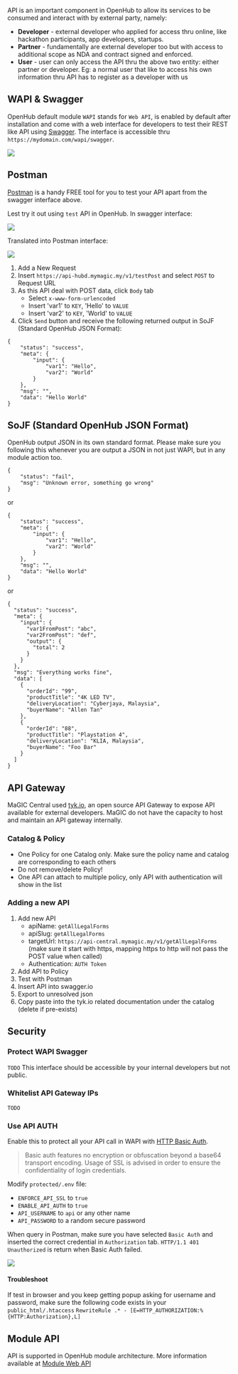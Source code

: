 API is an important component in OpenHub to allow its services to be consumed and interact with by external party, namely:

  * **Developer** - external developer who applied for access thru online, like hackathon participants, app developers, startups.
  * **Partner** - fundamentally are external developer too but with access to additional scope as NDA and contract signed and enforced.
  * **User** - user can only access the API thru the above two entity: either partner or developer. Eg: a normal user that like to access his own information thru API has to register as a developer with us

## WAPI & Swagger
OpenHub default module `WAPI` stands for `Web API`, is enabled by default after installation and come with a web interface for developers to test their REST like API using [Swagger](https://swagger.io/). The interface is accessible thru `https://mydomain.com/wapi/swagger`.

![](https://user-images.githubusercontent.com/5336690/81764067-3f708280-9503-11ea-97cd-c095c00130aa.png)

## Postman
[Postman](https://www.postman.com/) is a handy FREE tool for you to test your API apart from the swagger interface above. 

Lest try it out using `test` API in OpenHub. In swagger interface:

![](https://user-images.githubusercontent.com/5336690/81627939-dd941800-9431-11ea-8240-0cb613acb1a7.png)

Translated into Postman interface:

![](https://user-images.githubusercontent.com/5336690/81627698-58a8fe80-9431-11ea-8922-b82dabc0a54c.png)

1. Add a New Request
2. Insert `https://api-hubd.mymagic.my/v1/testPost` and select `POST` to Request URL
3. As this API deal with POST data, click `Body` tab
    - Select `x-www-form-urlencoded`
    - Insert 'var1' to `KEY`, 'Hello' to `VALUE`
    - Insert 'var2' to `KEY`, 'World' to `VALUE`
4. Click `Send` button and receive the following returned output in SoJF (Standard OpenHub JSON Format):

```
{
    "status": "success",
    "meta": {
        "input": {
            "var1": "Hello",
            "var2": "World"
        }
    },
    "msg": "",
    "data": "Hello World"
}
```

## SoJF (Standard OpenHub JSON Format)
OpenHub output JSON in its own standard format. Please make sure you following this whenever you are output a JSON in not just WAPI, but in any module action too. 
 
```
{
    "status": "fail",
    "msg": "Unknown error, something go wrong"
}
```

or

```
{
    "status": "success",
    "meta": {
        "input": {
            "var1": "Hello",
            "var2": "World"
        }
    },
    "msg": "",
    "data": "Hello World"
}
```

or

```
{
  "status": "success",
  "meta": {
    "input": {
      "var1FromPost": "abc",
      "var2FromPost": "def",
      "output": {
        "total": 2
      }
    }
  },
  "msg": "Everything works fine",
  "data": [
    {
      "orderId": "99",
      "productTitle": "4K LED TV",
      "deliveryLocation": "Cyberjaya, Malaysia",
      "buyerName": "Allen Tan"
    },
    {
      "orderId": "88",
      "productTitle": "Playstation 4",
      "deliveryLocation": "KLIA, Malaysia",
      "buyerName": "Foo Bar"
    }
  ]
}
```

## API Gateway
MaGIC Central used [tyk.io](https://tyk.io), an open source API Gateway to expose API available for external developers. MaGIC do not have the capacity to host and maintain an API gateway internally. 


### Catalog & Policy
* One Policy for one Catalog only. Make sure the policy name and catalog are corresponding to each others
* Do not remove/delete Policy!
* One API can attach to multiple policy, only API with authentication will show in the list

### Adding a new API
1. Add new API
    * apiName: `getAllLegalForms`
    * apiSlug: `getAllLegalForms`
    * targetUrl: `https://api-central.mymagic.my/v1/getAllLegalForms` (make sure it start with https, mapping https to http will not pass the POST value when called)
    * Authentication: `AUTH Token`
2. Add API to Policy
3. Test with Postman
4. Insert API into swagger.io
5. Export to unresolved json
6. Copy paste into the tyk.io related documentation under the catalog (delete if pre-exists)


## Security
### Protect WAPI Swagger
`TODO`
This interface should be accessible by your internal developers but not public. 


### Whitelist API Gateway IPs
`TODO`

### Use API AUTH
Enable this to protect all your API call in WAPI with [HTTP Basic Auth](https://en.wikipedia.org/wiki/Basic_access_authentication). 

> Basic auth features no encryption or obfuscation beyond a base64 transport encoding. Usage of SSL is advised in order to ensure the confidentiality of login credentials.

Modify `protected/.env` file:
* `ENFORCE_API_SSL` to `true`
* `ENABLE_API_AUTH` to `true`
* `API_USERNAME` to `api` or any other name
* `API_PASSWORD` to a random secure password

When query in Postman, make sure you have selected `Basic Auth` and inserted the correct credential in `Authorization` tab. `HTTP/1.1 401 Unauthorized` is return when Basic Auth failed.

![](https://user-images.githubusercontent.com/5336690/81630930-66fb1880-9439-11ea-854e-ee75589aa931.png)

#### Troubleshoot
If test in browser and you keep getting popup asking for username and password, make sure the following code exists in your  `public_html/.htaccess`
```RewriteRule .* - [E=HTTP_AUTHORIZATION:%{HTTP:Authorization},L]```



## Module API
API is supported in OpenHub module architecture. More information available at [Module Web API](Module-Web-API)